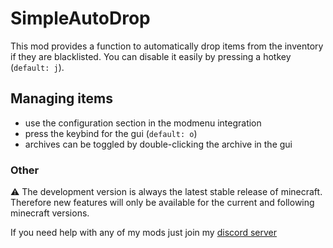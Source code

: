 # SimpleAutoDrop
This mod provides a function to automatically drop items from the
inventory if they are blacklisted. You can disable it easily by pressing a hotkey (`default: j`).

## Managing items
- use the configuration section in the modmenu integration
- press the keybind for the gui (`default: o`)
- archives can be toggled by double-clicking the archive in the gui

### Other
⚠️ The development version is always the latest stable release of minecraft. 
Therefore new features will only be available for the current and following minecraft versions.

If you need help with any of my mods just join my [discord server](https://nyon.dev/discord)
